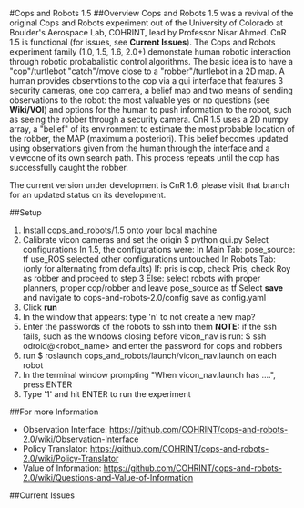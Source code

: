 #Cops and Robots 1.5
##Overview
Cops and Robots 1.5 was a revival of the original Cops and Robots experiment out of the University of Colorado at Boulder's Aerospace Lab, COHRINT, lead by Professor Nisar Ahmed. CnR 1.5 is functional (for issues, see **Current Issues**). The Cops and Robots experiment family (1.0, 1.5, 1.6, 2.0+) demonstate human robotic interaction through robotic probabalistic control algorithms. The basic idea is to have a "cop"/turtlebot "catch"/move close to a "robber"/turtlebot in a 2D map. A human provides observtions to the cop via a gui interface that features 3 security cameras, one cop camera, a belief map and two means of sending observations to the robot: the most valuable yes or no questions (see **Wiki/VOI**) and options for the human to push information to the robot, such as seeing the robber through a security camera. CnR 1.5 uses a 2D numpy array, a "belief" of its environment to estimate the most probable location of the robber, the MAP (maximum a posteriori). This belief becomes updated using observations given from the human through the interface and a viewcone of its own search path. This process repeats until the cop has successfully caught the robber. 

The current version under development is CnR 1.6, please visit that branch for an updated status on its development.

##Setup
1) Install cops_and_robots/1.5 onto your local machine
2) Calibrate vicon cameras and set the origin
$ python gui.py
Select configurations
	In 1.5, the configurations were:
		In Main Tab:
			pose_source: tf
			use_ROS selected
			other configurations untouched
		In Robots Tab: (only for alternating from defaults)
			If: pris is cop, check Pris, check Roy as robber and proceed to step 3
			Else: select robots with proper planners, proper cop/robber and leave
				pose_source as tf
				Select **save** and navigate to cops-and-robots-2.0/config
				save as config.yaml
3) Click **run**
4) In the window that appears: type 'n' to not create a new map?
5) Enter the passwords of the robots to ssh into them
	__NOTE:__ if the ssh fails, such as the windows closing before vicon_nav is run:
		$ ssh odroid@<robot_name> and enter the password for cops and robbers
6) run $ roslaunch cops_and_robots/launch/vicon_nav.launch on each robot
7) In the terminal window prompting "When vicon_nav.launch has ....", press ENTER
8) Type '1' and hit ENTER to run the experiment

 
##For more Information
* Observation Interface: https://github.com/COHRINT/cops-and-robots-2.0/wiki/Observation-Interface
* Policy Translator: https://github.com/COHRINT/cops-and-robots-2.0/wiki/Policy-Translator
* Value of Information: https://github.com/COHRINT/cops-and-robots-2.0/wiki/Questions-and-Value-of-Information
	
##Current Issues